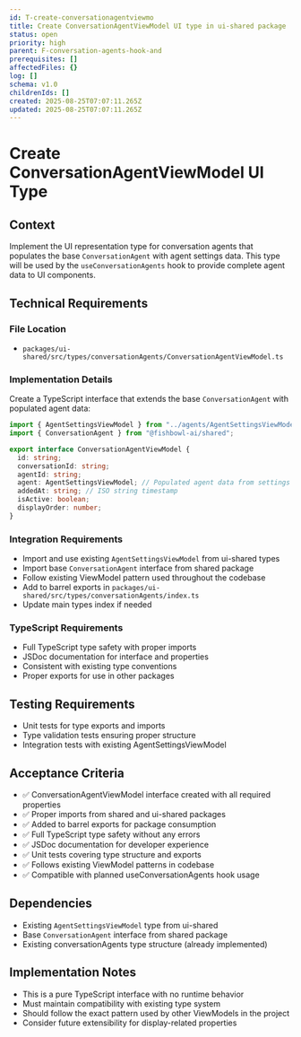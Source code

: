 ```yaml
---
id: T-create-conversationagentviewmo
title: Create ConversationAgentViewModel UI type in ui-shared package
status: open
priority: high
parent: F-conversation-agents-hook-and
prerequisites: []
affectedFiles: {}
log: []
schema: v1.0
childrenIds: []
created: 2025-08-25T07:07:11.265Z
updated: 2025-08-25T07:07:11.265Z
---
```


# Create ConversationAgentViewModel UI Type

## Context

Implement the UI representation type for conversation agents that populates the base `ConversationAgent` with agent settings data. This type will be used by the `useConversationAgents` hook to provide complete agent data to UI components.

## Technical Requirements

### File Location

- `packages/ui-shared/src/types/conversationAgents/ConversationAgentViewModel.ts`

### Implementation Details

Create a TypeScript interface that extends the base `ConversationAgent` with populated agent data:

```typescript
import { AgentSettingsViewModel } from "../agents/AgentSettingsViewModel";
import { ConversationAgent } from "@fishbowl-ai/shared";

export interface ConversationAgentViewModel {
  id: string;
  conversationId: string;
  agentId: string;
  agent: AgentSettingsViewModel; // Populated agent data from settings
  addedAt: string; // ISO string timestamp
  isActive: boolean;
  displayOrder: number;
}
```

### Integration Requirements

- Import and use existing `AgentSettingsViewModel` from ui-shared types
- Import base `ConversationAgent` interface from shared package
- Follow existing ViewModel pattern used throughout the codebase
- Add to barrel exports in `packages/ui-shared/src/types/conversationAgents/index.ts`
- Update main types index if needed

### TypeScript Requirements

- Full TypeScript type safety with proper imports
- JSDoc documentation for interface and properties
- Consistent with existing type conventions
- Proper exports for use in other packages

## Testing Requirements

- Unit tests for type exports and imports
- Type validation tests ensuring proper structure
- Integration tests with existing AgentSettingsViewModel

## Acceptance Criteria

- ✅ ConversationAgentViewModel interface created with all required properties
- ✅ Proper imports from shared and ui-shared packages
- ✅ Added to barrel exports for package consumption
- ✅ Full TypeScript type safety without any errors
- ✅ JSDoc documentation for developer experience
- ✅ Unit tests covering type structure and exports
- ✅ Follows existing ViewModel patterns in codebase
- ✅ Compatible with planned useConversationAgents hook usage

## Dependencies

- Existing `AgentSettingsViewModel` type from ui-shared
- Base `ConversationAgent` interface from shared package
- Existing conversationAgents type structure (already implemented)

## Implementation Notes

- This is a pure TypeScript interface with no runtime behavior
- Must maintain compatibility with existing type system
- Should follow the exact pattern used by other ViewModels in the project
- Consider future extensibility for display-related properties

